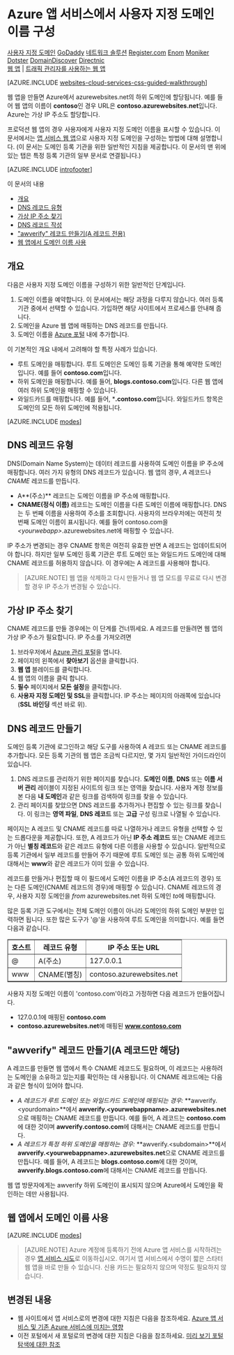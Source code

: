 ﻿<properties
	pageTitle="Azure 앱 서비스에서 사용자 지정 도메인 이름 구성"
	description="Azure 앱 서비스에서 웹 앱으로 사용자 지정 도메인 이름을 사용하는 방법에 대해 알아봅니다."
	services="app-service\web"
	documentationCenter=""
	authors="MikeWasson"
	manager="wpickett"
	editor=""/>

<tags
	ms.service="app-service-web"
	ms.workload="web"
	ms.tgt_pltfrm="na"
	ms.devlang="na"
	ms.topic="article"
	ms.date="03/24/2015"
	ms.author="mwasson"/>

# Azure 앱 서비스에서 사용자 지정 도메인 이름 구성

<div class="dev-center-tutorial-selector sublanding">
  <a href="/documentation/articles/web-sites-custom-domain-name" title="Custom Domain" class="current">사용자 지정 도메인</a>
  <a href="/documentation/articles/web-sites-godaddy-custom-domain-name" title="GoDaddy">GoDaddy</a>
  <a href="/documentation/articles/web-sites-network-solutions-custom-domain-name" title="Network Solutions">네트워크 솔루션</a>
  <a href="/documentation/articles/web-sites-registerdotcom-custom-domain-name" title="Register.com">Register.com</a>
  <a href="/documentation/articles/web-sites-enom-custom-domain-name" title="Enom">Enom</a>
  <a href="/documentation/articles/web-sites-moniker-custom-domain-name" title="Moniker">Moniker</a>
  <a href="/documentation/articles/web-sites-dotster-custom-domain-name" title="Dotster">Dotster</a>
  <a href="/documentation/articles/web-sites-domaindiscover-custom-domain-name" title="DomainDiscover">DomainDiscover</a>
  <a href="/documentation/articles/web-sites-directnic-custom-domain-name" title="Directnic">Directnic</a>
</div>
<div class="dev-center-tutorial-subselector">
  <a href="/documentation/articles/web-sites-custom-domain-name/" title="Websites" class="current">웹 앱</a> | <a href="/documentation/articles/web-sites-traffic-manager-custom-domain-name/" title="Web Apps using Traffic Manager">트래픽 관리자를 사용하는 웹 앱</a>
</div>

[AZURE.INCLUDE [websites-cloud-services-css-guided-walkthrough](../includes/websites-cloud-services-css-guided-walkthrough.md)]

웹 앱을 만들면 Azure에서 azurewebsites.net의 하위 도메인에 할당됩니다. 예를 들어 웹 앱의 이름이 **contoso**인 경우 URL은 **contoso.azurewebsites.net**입니다. Azure는 가상 IP 주소도 할당합니다.

<!--todo:![contoso.azurewebsites.net subdomain][subdomain]-->

프로덕션 웹 앱의 경우 사용자에게 사용자 지정 도메인 이름을 표시할 수 있습니다. 이 문서에서는 [앱 서비스 웹 앱](http://go.microsoft.com/fwlink/?LinkId=529714)으로 사용자 지정 도메인을 구성하는 방법에 대해 설명합니다. (이 문서는 도메인 등록 기관을 위한 일반적인 지침을 제공합니다. 이 문서의 맨 위에 있는 탭은 특정 등록 기관의 일부 문서로 연결됩니다.)

[AZURE.INCLUDE [introfooter](../includes/custom-dns-web-site-intro-notes.md)]

이 문서의 내용


-   [개요]
-   [DNS 레코드 유형]
-   [가상 IP 주소 찾기]
-   [DNS 레코드 작성]
-   ["awverify" 레코드 만들기(A 레코드 전용)](#awverify)
-   [웹 앱에서 도메인 이름 사용]


## 개요

다음은 사용자 지정 도메인 이름을 구성하기 위한 일반적인 단계입니다.

1. 도메인 이름을 예약합니다. 이 문서에서는 해당 과정을 다루지 않습니다. 여러 등록 기관 중에서 선택할 수 있습니다. 가입하면 해당 사이트에서 프로세스를 안내해 줍니다.
1. 도메인을 Azure 웹 앱에 매핑하는 DNS 레코드를 만듭니다.
1. 도메인 이름을 [Azure 포털](http://go.microsoft.com/fwlink/?LinkId=529715) 내에 추가합니다.

이 기본적인 개요 내에서 고려해야 할 특정 사례가 있습니다.

- 루트 도메인을 매핑합니다. 루트 도메인은 도메인 등록 기관을 통해 예약한 도메인입니다. 예를 들어 **contoso.com**입니다.
- 하위 도메인을 매핑합니다. 예를 들어, **blogs.contoso.com**입니다.  다른 웹 앱에 여러 하위 도메인을 매핑할 수 있습니다.
- 와일드카드를 매핑합니다. 예를 들어, ***.contoso.com**입니다. 와일드카드 항목은 도메인의 모든 하위 도메인에 적용됩니다.

[AZURE.INCLUDE [modes](../includes/custom-dns-web-site-modes.md)]


## DNS 레코드 유형

DNS(Domain Name System)는 데이터 레코드를 사용하여 도메인 이름을 IP 주소에 매핑합니다. 여러 가지 유형의 DNS 레코드가 있습니다. 웹 앱의 경우,  *A* 레코드나  *CNAME* 레코드를 만듭니다.

- A**(주소)** 레코드는 도메인 이름을 IP 주소에 매핑합니다.
- **CNAME(정식 이름)** 레코드는 도메인 이름을 다른 도메인 이름에 매핑합니다. DNS는 두 번째 이름을 사용하여 주소를 조회합니다. 사용자의 브라우저에는 여전히 첫 번째 도메인 이름이 표시됩니다. 예를 들어 contoso.com을 *&lt;yourwebapp&gt;*.azurewebsites.net에 매핑할 수 있습니다.

IP 주소가 변경되는 경우 CNAME 항목은 여전히 유효한 반면 A 레코드는 업데이트되어야 합니다. 하지만 일부 도메인 등록 기관은 루트 도메인 또는 와일드카드 도메인에 대해 CNAME 레코드를 허용하지 않습니다. 이 경우에는 A 레코드를 사용해야 합니다.

> [AZURE.NOTE] 웹 앱을 삭제하고 다시 만들거나 웹 앱 모드를 무료로 다시 변경할 경우 IP 주소가 변경될 수 있습니다.


## 가상 IP 주소 찾기

CNAME 레코드를 만들 경우에는 이 단계를 건너뛰세요. A 레코드를 만들려면 웹 앱의 가상 IP 주소가 필요합니다. IP 주소를 가져오려면

1.	브라우저에서 [Azure 관리 포털](https://portal.azure.com)을 엽니다.
2.	페이지의 왼쪽에서 **찾아보기** 옵션을 클릭합니다.
3.	**웹 앱** 블레이드를 클릭합니다.
4.	웹 앱의 이름을 클릭 합니다.
5.	**필수** 페이지에서 **모든 설정**을 클릭합니다.
6.	**사용자 지정 도메인 및 SSL**을 클릭합니다. IP 주소는 페이지의 아래쪽에 있습니다(**SSL 바인딩** 섹션 바로 위).

## DNS 레코드 만들기

도메인 등록 기관에 로그인하고 해당 도구를 사용하여 A 레코드 또는 CNAME 레코드를 추가합니다. 모든 등록 기관의 웹 앱은 조금씩 다르지만, 몇 가지 일반적인 가이드라인이 있습니다.

1.	DNS 레코드를 관리하기 위한 페이지를 찾습니다. **도메인 이름**, **DNS** 또는 **이름 서버 관리** 레이블이 지정된 사이트의 링크 또는 영역을 찾습니다. 사용자 계정 정보를 본 다음 **내 도메인**과 같은 링크를 검색하여 링크를 찾을 수 있습니다.
2.	관리 페이지를 찾았으면 DNS 레코드를 추가하거나 편집할 수 있는 링크를 찾습니다. 이 링크는 **영역 파일**, **DNS 레코드** 또는 **고급** 구성 링크로 나열될 수 있습니다.

페이지는 A 레코드 및 CNAME 레코드를 따로 나열하거나 레코드 유형을 선택할 수 있는 드롭다운을 제공합니다. 또한, A 레코드가 아닌 **IP 주소 레코드** 또는 CNAME 레코드가 아닌 **별칭 레코드**와 같은 레코드 유형에 다른 이름을 사용할 수 있습니다.  일반적으로 등록 기관에서 일부 레코드를 만들어 주기 때문에 루트 도메인 또는 공통 하위 도메인에 대해서는 **www**와 같은 레코드가 이미 있을 수 있습니다.

레코드를 만들거나 편집할 때 이 필드에서 도메인 이름을 IP 주소(A 레코드의 경우) 또는 다른 도메인(CNAME 레코드의 경우)에 매핑할 수 있습니다. CNAME 레코드의 경우, 사용자 지정 도메인을  *from* azurewebsites.net 하위 도메인 *to*에 매핑합니다.

많은 등록 기관 도구에서는 전체 도메인 이름이 아니라 도메인의 하위 도메인 부분만 입력하면 됩니다. 또한 많은 도구가 '@'을 사용하여 루트 도메인을 의미합니다. 예를 들면 다음과 같습니다.

<table cellspacing="0" border="1">
  <tr>
    <th>호스트</th>
    <th>레코드 유형</th>
    <th>IP 주소 또는 URL</th>
  </tr>
  <tr>
    <td>@</td>
    <td>A(주소)</td>
    <td>127.0.0.1</td>
  </tr>
  <tr>
    <td>www</td>
    <td>CNAME(별칭)</td>
    <td>contoso.azurewebsites.net</td>
  </tr>
</table>

사용자 지정 도메인 이름이 'contoso.com'이라고 가정하면 다음 레코드가 만들어집니다.

- 127.0.0.1에 매핑된 **contoso.com**
- **contoso.azurewebsites.net**에 매핑된 **www.contoso.com**


<h2 id="awverify">"awverify" 레코드 만들기(A 레코드만 해당)</h2>

A 레코드를 만들면 웹 앱에서 특수 CNAME 레코드도 필요하며, 이 레코드는 사용하려는 도메인을 소유하고 있는지를 확인하는 데 사용됩니다. 이 CNAME 레코드에는 다음과 같은 형식이 있어야 합니다.

- *A 레코드가 루트 도메인 또는 와일드카드 도메인에 매핑되는 경우:* **awverify.&lt;yourdomain&gt;**에서 **awverify.&lt;yourwebappname&gt;.azurewebsites.net**으로 매핑하는 CNAME 레코드를 만듭니다.  예를 들어, A 레코드는 **contoso.com**에 대한 것이며 **awverify.contoso.com**에 대해서는 CNAME 레코드를 만듭니다.
- *A 레코드가 특정 하위 도메인을 매핑하는 경우:* **awverify.&lt;subdomain&gt;**에서 **awverify.&lt;yourwebappname&gt;.azurewebsites.net**으로 CNAME 레코드를 만듭니다. 예를 들어, A 레코드는 **blogs.contoso.com**에 대한 것이며, **awverify.blogs.contoso.com**에 대해서는 CNAME 레코드를 만듭니다.

웹 앱 방문자에게는 awverify 하위 도메인이 표시되지 않으며 Azure에서 도메인을 확인하는 데만 사용됩니다.

## 웹 앱에서 도메인 이름 사용

[AZURE.INCLUDE [modes](../includes/custom-dns-web-site-enable-on-web-site.md)]

>[AZURE.NOTE] Azure 계정에 등록하기 전에 Azure 앱 서비스를 시작하려는 경우 [앱 서비스 시도](http://go.microsoft.com/fwlink/?LinkId=523751)로 이동하십시오. 여기서 앱 서비스에서 수명이 짧은 스타터 웹 앱을 바로 만들 수 있습니다. 신용 카드는 필요하지 않으며 약정도 필요하지 않습니다.

## 변경된 내용
* 웹 사이트에서 앱 서비스로의 변경에 대한 지침은 다음을 참조하세요. [Azure 앱 서비스 및 기존 Azure 서비스에 미치는 영향](http://go.microsoft.com/fwlink/?LinkId=529714)
* 이전 포털에서 새 포털로의 변경에 대한 지침은 다음을 참조하세요. [미리 보기 포털 탐색에 대한 참조](http://go.microsoft.com/fwlink/?LinkId=529715)

<!-- Anchors. -->
[개요]: #overview
[DNS 레코드 유형]: #dns-record-types
[가상 IP 주소 찾기]: #find-the-virtual-ip-address
[DNS 레코드 작성]: #create-the-dns-records
[웹 앱에서 도메인 이름 사용]: #enable-the-domain-name-on-your-web-app

<!-- Images -->
[subdomain]: media/web-sites-custom-domain-name/azurewebsites-subdomain.png

<!--HONumber=49-->